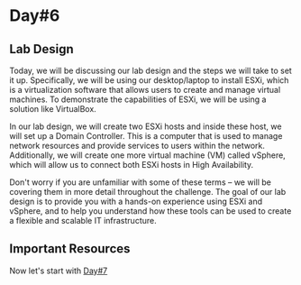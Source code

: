 # Day#6

## Lab Design

Today, we will be discussing our lab design and the steps we will take to set it up. Specifically, we will be using our desktop/laptop to install ESXi, which is a virtualization software that allows users to create and manage virtual machines. To demonstrate the capabilities of ESXi, we will be using a solution like VirtualBox.

In our lab design, we will create two ESXi hosts and inside these host, we will set up a Domain Controller. This is a computer that is used to manage network resources and provide services to users within the network. Additionally, we will create one more virtual machine (VM) called vSphere, which will allow us to connect both ESXi hosts in High Availability.

Don't worry if you are unfamiliar with some of these terms – we will be covering them in more detail throughout the challenge. The goal of our lab design is to provide you with a hands-on experience using ESXi and vSphere, and to help you understand how these tools can be used to create a flexible and scalable IT infrastructure.

## Important Resources

Now let's start with [Day#7](Day%407.md)